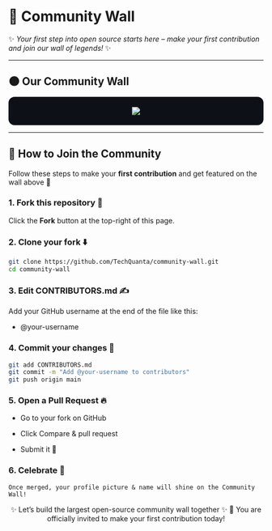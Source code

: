 # 🌌 Community Wall  

✨ *Your first step into open source starts here – make your first contribution and join our wall of legends!* ✨  

---

## 🌑 Our Community Wall  

<div align="center" style="background:#0d1117; padding:20px; border-radius:12px;">

<a href="https://github.com/TechQuanta/community-wall/graphs/contributors">
  <img src="https://contrib.rocks/image?repo=TechQuanta/community-wall" />
</a>

</div>  

---

## 🚀 How to Join the Community  

Follow these steps to make your **first contribution** and get featured on the wall above 🎉  

### 1. Fork this repository 🍴  
Click the **Fork** button at the top-right of this page.  

### 2. Clone your fork ⬇️  
```bash
git clone https://github.com/TechQuanta/community-wall.git
cd community-wall
```
### 3. Edit CONTRIBUTORS.md ✍️

Add your GitHub username at the end of the file like this:

- @your-username

### 4. Commit your changes 💾
```bash
git add CONTRIBUTORS.md
git commit -m "Add @your-username to contributors"
git push origin main
```

### 5. Open a Pull Request 🔥

- Go to your fork on GitHub

- Click Compare & pull request

- Submit it 🚀

### 6. Celebrate 🎉

`Once merged, your profile picture & name will shine on the Community Wall!`


<div align="center">

✨ Let’s build the largest open-source community wall together ✨
💌 You are officially invited to make your first contribution today!

</div>
